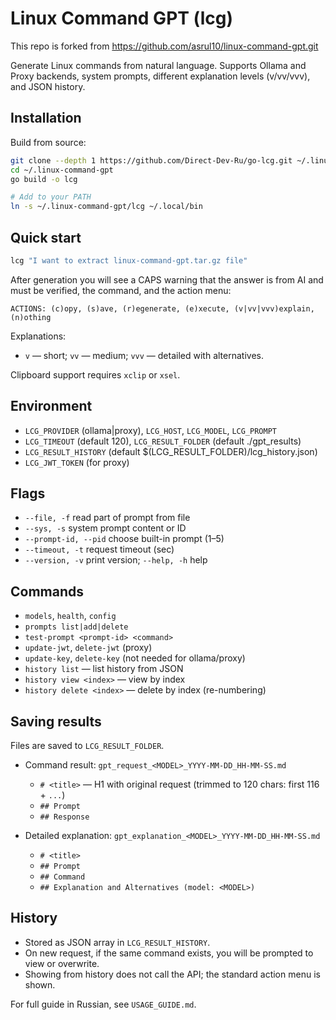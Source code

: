 # Linux Command GPT (lcg)

This repo is forked from <https://github.com/asrul10/linux-command-gpt.git>

Generate Linux commands from natural language. Supports Ollama and Proxy backends, system prompts, different explanation levels (v/vv/vvv), and JSON history.

## Installation

Build from source:

```bash
git clone --depth 1 https://github.com/Direct-Dev-Ru/go-lcg.git ~/.linux-command-gpt
cd ~/.linux-command-gpt
go build -o lcg

# Add to your PATH
ln -s ~/.linux-command-gpt/lcg ~/.local/bin
```

## Quick start

```bash
lcg "I want to extract linux-command-gpt.tar.gz file"
```

After generation you will see a CAPS warning that the answer is from AI and must be verified, the command, and the action menu:

```text
ACTIONS: (c)opy, (s)ave, (r)egenerate, (e)xecute, (v|vv|vvv)explain, (n)othing
```

Explanations:

- `v` — short; `vv` — medium; `vvv` — detailed with alternatives.

Clipboard support requires `xclip` or `xsel`.

## Environment

- `LCG_PROVIDER` (ollama|proxy), `LCG_HOST`, `LCG_MODEL`, `LCG_PROMPT`
- `LCG_TIMEOUT` (default 120), `LCG_RESULT_FOLDER` (default ./gpt_results)
- `LCG_RESULT_HISTORY` (default $(LCG_RESULT_FOLDER)/lcg_history.json)
- `LCG_JWT_TOKEN` (for proxy)

## Flags

- `--file, -f` read part of prompt from file
- `--sys, -s` system prompt content or ID
- `--prompt-id, --pid` choose built-in prompt (1–5)
- `--timeout, -t` request timeout (sec)
- `--version, -v` print version; `--help, -h` help

## Commands

- `models`, `health`, `config`
- `prompts list|add|delete`
- `test-prompt <prompt-id> <command>`
- `update-jwt`, `delete-jwt` (proxy)
- `update-key`, `delete-key` (not needed for ollama/proxy)
- `history list` — list history from JSON
- `history view <index>` — view by index
- `history delete <index>` — delete by index (re-numbering)

## Saving results

Files are saved to `LCG_RESULT_FOLDER`.

- Command result: `gpt_request_<MODEL>_YYYY-MM-DD_HH-MM-SS.md`
  - `# <title>` — H1 with original request (trimmed to 120 chars: first 116 + `...`)
  - `## Prompt`
  - `## Response`

- Detailed explanation: `gpt_explanation_<MODEL>_YYYY-MM-DD_HH-MM-SS.md`
  - `# <title>`
  - `## Prompt`
  - `## Command`
  - `## Explanation and Alternatives (model: <MODEL>)`

## History

- Stored as JSON array in `LCG_RESULT_HISTORY`.
- On new request, if the same command exists, you will be prompted to view or overwrite.
- Showing from history does not call the API; the standard action menu is shown.

For full guide in Russian, see `USAGE_GUIDE.md`.
